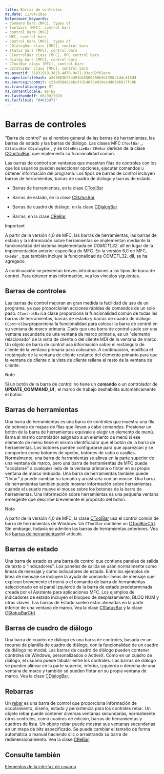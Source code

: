 ```yaml
---
title: Barras de controles
ms.date: 11/04/2016
helpviewer_keywords:
- command bars [MFC], types of
- toolbars [MFC], control bars
- control bars [MFC]
- MFC, control bars
- control bars [MFC], types of
- CDialogBar class [MFC], control bars
- status bars [MFC], control bars
- CControlBar class [MFC], MFC control bars
- dialog bars [MFC], control bars
- CToolBar class [MFC], control bars
- CStatusBar class [MFC], control bars
ms.assetid: 31831910-3d23-4d70-9e71-03cc02f01ec4
ms.openlocfilehash: a2d3683b744493bb5566456b9e1358c1ddc418d4
ms.sourcegitcommit: c21b05042debc97d14875e019ee9d698691ffc0b
ms.translationtype: MT
ms.contentlocale: es-ES
ms.lasthandoff: 06/09/2020
ms.locfileid: "84615973"
---
```

# <a name="control-bars"></a>Barras de controles

"Barra de control" es el nombre general de las barras de herramientas, las barras de estado y las barras de diálogo. Las clases MFC `CToolBar` ,, `CStatusBar` `CDialogBar` , y se `COleResizeBar` `CReBar` derivan de la clase [CControlBar](reference/ccontrolbar-class.md), que implementa su funcionalidad común.

Las barras de control son ventanas que muestran filas de controles con los que los usuarios pueden seleccionar opciones, ejecutar comandos u obtener información del programa. Los tipos de barras de control incluyen barras de herramientas, barras de cuadro de diálogo y barras de estado.

- Barras de herramientas, en la clase [CToolBar](reference/ctoolbar-class.md)

- Barras de estado, en la clase [CStatusBar](reference/cstatusbar-class.md)

- Barras de cuadro de diálogo, en la clase [CDialogBar](reference/cdialogbar-class.md)

- Barras, en la clase [CReBar](reference/crebar-class.md)

> [!IMPORTANT]
> A partir de la versión 4,0 de MFC, las barras de herramientas, las barras de estado y la información sobre herramientas se implementan mediante la funcionalidad del sistema implementada en *COMCTL32. dll* en lugar de la implementación anterior específica de MFC. En la versión 6,0 de MFC, `CReBar` , que también incluye la funcionalidad de COMCTL32. dll, se ha agregado.

A continuación se presentan breves introducciones a los tipos de barra de control. Para obtener más información, vea los vínculos siguientes.

## <a name="control-bars"></a>Barras de controles

Las barras de control mejoran en gran medida la facilidad de uso de un programa, ya que proporcionan acciones rápidas de comandos de un solo paso. `CControlBar`La clase proporciona la funcionalidad común de todas las barras de herramientas, barras de estado y barras de cuadro de diálogo. `CControlBar`proporciona la funcionalidad para colocar la barra de control en su ventana de marco primaria. Dado que una barra de control suele ser una ventana secundaria de una ventana de marco primaria, es un "elemento relacionado" de la vista de cliente o del cliente MDI de la ventana de marco. Un objeto de barra de control usa información sobre el rectángulo de cliente de la ventana primaria para colocarse. A continuación, modifica el rectángulo de la ventana de cliente restante del elemento primario para que la ventana de cliente o la vista de cliente rellene el resto de la ventana de cliente.

> [!NOTE]
> Si un botón de la barra de control no tiene un **comando** o un controlador de **UPDATE_COMMAND_UI** , el marco de trabajo deshabilita automáticamente el botón.

## <a name="toolbars"></a>Barras de herramientas

Una barra de herramientas es una barra de controles que muestra una fila de botones de mapas de filas que llevan a cabo comandos. Presionar un botón de la barra de herramientas equivale a elegir un elemento de menú. llama al mismo controlador asignado a un elemento de menú si ese elemento de menú tiene el mismo identificador que el botón de la barra de herramientas. Los botones pueden configurarse para que aparezcan y se comporten como botones de opción, botones de radio o casillas. Normalmente, una barra de herramientas se alinea en la parte superior de una ventana de marco, pero una barra de herramientas de MFC puede "acoplarse" a cualquier lado de la ventana primaria o flotar en su propia ventana de marco reducido. Una barra de herramientas también puede "flotar" y puede cambiar su tamaño y arrastrarla con un mouse. Una barra de herramientas también puede mostrar información sobre herramientas cuando el usuario mueve el mouse sobre los botones de la barra de herramientas. Una información sobre herramientas es una pequeña ventana emergente que describe brevemente el propósito del botón.

> [!NOTE]
> A partir de la versión 4,0 de MFC, la clase [CToolBar](reference/ctoolbar-class.md) usa el control común de barra de herramientas de Windows. Un `CToolBar` contiene un [CToolBarCtrl](reference/ctoolbarctrl-class.md). Sin embargo, todavía se admiten las barras de herramientas anteriores. Vea las [barras de herramientas](mfc-toolbar-implementation.md)del artículo.

## <a name="status-bars"></a>Barras de estado

Una barra de estado es una barra de control que contiene paneles de salida de texto o "indicadores". Los paneles de salida se usan normalmente como líneas de mensaje y como indicadores de estado. Entre los ejemplos de línea de mensaje se incluyen la ayuda de comando-líneas de mensaje que explican brevemente el menú o el comando de barra de herramientas seleccionado en el panel izquierdo de la barra de estado predeterminada creada por el Asistente para aplicaciones MFC. Los ejemplos de indicadores de estado incluyen el bloqueo de desplazamiento, BLOQ NUM y otras claves. Las barras de Estado suelen estar alineadas en la parte inferior de una ventana de marco. Vea la clase [CStatusBar](reference/cstatusbar-class.md) y la clase [CStatusBarCtrl](reference/cstatusbarctrl-class.md).

## <a name="dialog-bars"></a>Barras de cuadro de diálogo

Una barra de cuadro de diálogo es una barra de controles, basada en un recurso de plantilla de cuadro de diálogo, con la funcionalidad de un cuadro de diálogo no modal. Las barras de cuadro de diálogo pueden contener controles de Windows, personalizados o ActiveX. Como en un cuadro de diálogo, el usuario puede tabular entre los controles. Las barras de diálogo se pueden alinear en la parte superior, inferior, izquierda o derecha de una ventana de marco y también se pueden flotar en su propia ventana de marco. Vea la clase [CDialogBar](reference/cdialogbar-class.md).

## <a name="rebars"></a>Rebarras

Un [rebar](using-crebarctrl.md) es una barra de control que proporciona información de acoplamiento, diseño, estado y persistencia para los controles rebar. Un objeto rebar puede contener diversas ventanas secundarias, normalmente otros controles, como cuadros de edición, barras de herramientas y cuadros de lista. Un objeto rebar puede mostrar sus ventanas secundarias en un mapa de bits especificado. Se puede cambiar el tamaño de forma automática o manual haciendo clic o arrastrando su barra de redimensionamiento. Vea la clase [CReBar](reference/crebar-class.md).

## <a name="see-also"></a>Consulte también

[Elementos de la interfaz de usuario](user-interface-elements-mfc.md)
